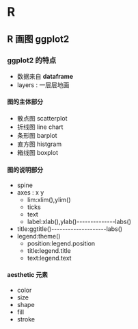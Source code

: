 # R
## R 画图 ggplot2
### ggplot2 的特点
* 数据来自 **dataframe**
* layers : 一层层地画


#### 图的主体部分
* 散点图 scatterplot
* 折线图 line chart
* 条形图 barplot
* 直方图 histgram
* 箱线图 boxplot
#### 图的说明部分
* spine
* axes : x y
  * lim:xlim(),ylim()
  * ticks
  * text
  * label:xlab(),ylab()--------------labs()
* title:ggtitle()--------------------labs()
* legend:theme()
  * position:legend.position
  * title:legend.title
  * text:legend.text
#### aesthetic 元素
* color
* size
* shape
* fill
* stroke
